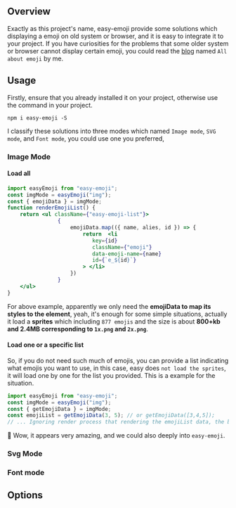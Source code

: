 ## Overview

Exactly as this project's name, easy-emoji provide some solutions which displaying a emoji on old system or 
browser, and it is easy to integrate it to your project. If you have curiosities for the problems that some older system or browser cannot display certain emoji, you could read 
the [blog](https://tongdada.github.io/2020/04/01/all-about-emoji/) named `All about emoji` by me.

## Usage

Firstly, ensure that you already installed it on your project, otherwise use the command in your project.

`npm i easy-emoji -S`

I classify these solutions into three modes which named `Image mode`, `SVG mode`, and `Font mode`, 
you could use one you preferred, 

### Image Mode

#### Load all
```jsx harmony
import easyEmoji from "easy-emoji";
const imgMode = easyEmoji("img");
const { emojiData } = imgMode;
function renderEmojiList() {
	return <ul className={"easy-emoji-list"}>
                {
               	    emojiData.map(({ name, alies, id }) => {
               	    	return  <li
                           key={id}
                           className={"emoji"}
                           data-emoji-name={name}
                           id={`e_${id}`}
                        > </li>
               	    })
               	}
    </ul>
}
```

For above example, apparently we only need the **emojiData to map its styles to the element**, yeah, it's enough for some 
simple situations, actually it load a **sprites** which including `877 emojis` and the size is about **800+kb and 2.4MB
corresponding to `1x.png` and `2x.png`**.

#### Load one or a specific list

So, if you do not need such much of emojis, you can provide a list indicating what emojis you want to use, in this case, 
easy does `not load the sprites`, it will load one by one for the list you provided. This is a example for the 
situation.

```jsx harmony
import easyEmoji from "easy-emoji";
const imgMode = easyEmoji("img");
const { getEmojiData } = imgMode;
const emojiList = getEmojiData(3, 5); // or getEmojiData([3,4,5]);
// ... Ignoring render process that rendering the emojiList data, the behavior as same as above example.
```

🚀 Wow, it appears very amazing, and we could also deeply into `easy-emoji`.

### Svg Mode

### Font mode


## Options
